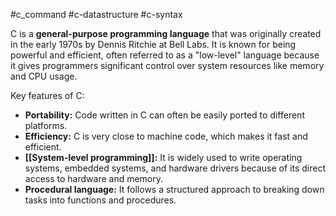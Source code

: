 #c_command #c-datastructure #c-syntax

C is a **general-purpose programming language** that was originally created in the early 1970s by Dennis Ritchie at Bell Labs. It is known for being powerful and efficient, often referred to as a "low-level" language because it gives programmers significant control over system resources like memory and CPU usage.

Key features of C:

- **Portability:** Code written in C can often be easily ported to different platforms.
- **Efficiency:** C is very close to machine code, which makes it fast and efficient.
- **[[System-level programming]]:** It is widely used to write operating systems, embedded systems, and hardware drivers because of its direct access to hardware and memory.
- **Procedural language:** It follows a structured approach to breaking down tasks into functions and procedures.